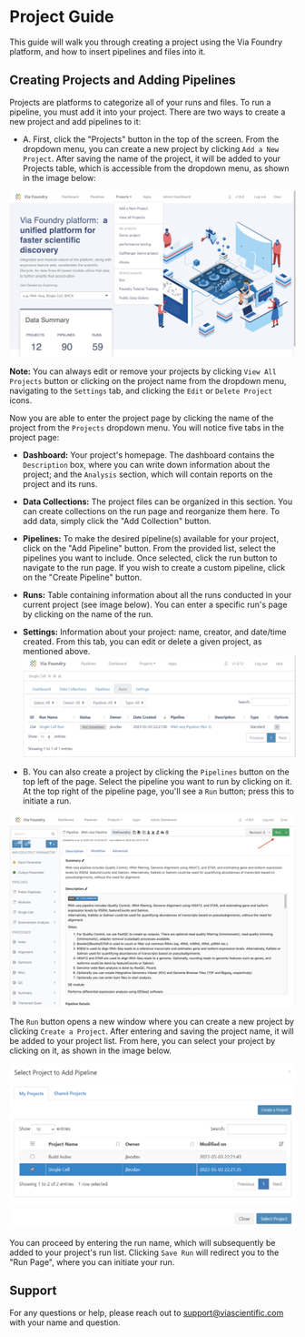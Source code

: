# Project Guide

This guide will walk you through creating a project using the Via
Foundry platform, and how to insert pipelines and files into it.

## Creating Projects and Adding Pipelines

Projects are platforms to categorize all of your runs and files. To run
a pipeline, you must add it into your project. There are two ways to
create a new project and add pipelines to it:

  -   A.  First, click the "Projects" button in the top of the screen.
          From the dropdown menu, you can create a new project by
          clicking `Add a New Project`. After saving the name of the
          project, it will be added to your Projects table, which is
          accessible from the dropdown menu, as shown in the image
          below:

  ![image](../images/project_dropdown.png)


  **Note:** You can always edit or remove your projects by clicking `View All Projects` button or clicking on the project
  name from the dropdown menu, navigating to the `Settings` tab, and
  clicking the `Edit` or `Delete Project` icons.


  Now you are able to enter the project page by clicking the name of the project from the `Projects` dropdown menu. You will notice five tabs in the project page:

-   **Dashboard:** Your project's homepage. The dashboard contains the `Description` box, where you can write down information about the project; and the `Analysis` section, which will contain reports on the project and its runs.
-   **Data Collections:** The project files can be organized in this section. You can create collections on the run page and reorganize them here. To add data, simply click the "Add Collection" button.
-   **Pipelines:** To make the desired pipeline(s) available for your project, click on the "Add Pipeline" button. From the provided list, select the pipelines you want to include. Once selected, click the run button to navigate to the run page. If you wish to create a custom pipeline, click on the "Create Pipeline" button.
-   **Runs:** Table containing information about all the runs
        conducted in your current project (see image below). You can
        enter a specific run's page by clicking on the name of the
         run.
-   **Settings:** Information about your project: name, creator,
        and date/time created. From this tab, you can edit or delete a
        given project, as mentioned above.
    ![image](../images/project_runs_page.png)

  -   B.  You can also create a project by clicking the `Pipelines`
          button on the top left of the page. Select the pipeline you
          want to run by clicking on it. At the top right of the
          pipeline page, you'll see a `Run` button; press this to
          initiate a run.

  ![image](../images/run_button.png)

  The `Run` button opens a new window where you can create a new project
  by clicking `Create a Project`. After entering and saving the project
  name, it will be added to your project list. From here, you can select
  your project by clicking on it, as shown in the image below.

  ![image](../images/project_pipe_select.png)

  You can proceed by entering the run name, which will subsequently be
  added to your project's run list. Clicking `Save Run` will redirect
  you to the "Run Page", where you can initiate your run.

## Support

For any questions or help, please reach out to
<support@viascientific.com> with your name and question.

